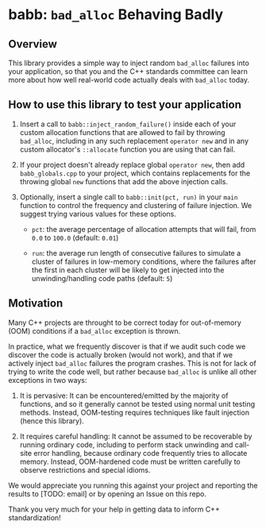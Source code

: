# babb: `bad_alloc` Behaving Badly

## Overview

This library provides a simple way to inject random `bad_alloc` failures into your application, so that you and the C++ standards committee can learn more about how well real-world code actually deals with `bad_alloc` today.

## How to use this library to test your application

1. Insert a call to `babb::inject_random_failure()` inside each of your custom allocation functions that are allowed to fail by throwing `bad_alloc`, including in any such replacement `operator new` and in any custom allocator's `::allocate` function you are using that can fail.

2. If your project doesn't already replace global `operator new`, then add `babb_globals.cpp` to your project, which contains replacements for the throwing global `new` functions that add  the above injection calls.

3. Optionally, insert a single call to `babb::init(pct, run)` in your `main` function to control the frequency and clustering of failure injection. We suggest trying various values for these options.

    - `pct`: the average percentage of allocation attempts that will fail, from `0.0` to `100.0` (default: `0.01`)

    - `run`: the average run length of consecutive failures to simulate a cluster of failures in low-memory conditions, where the failures after the first in each cluster will be likely to get injected into the unwinding/handling code paths (default: `5`)


## Motivation

Many C++ projects are throught to be correct today for out-of-memory (OOM) conditions if a `bad_alloc` exception is thrown.

In practice, what we frequently discover is that if we audit such code we discover the code is actually broken (would not work), and that if we actively inject `bad_alloc` failures the program crashes. This is not for lack of trying to write the code well, but rather because `bad_alloc` is unlike all other exceptions in two ways:

1. It is pervasive: It can be encountered/emitted by the majority of functions, and so it generally cannot be tested using normal unit testing methods. Instead, OOM-testing requires techniques like fault injection (hence this library).

2. It requires careful handling: It cannot be assumed to be recoverable by running ordinary code, including to perform stack unwinding and call-site error handling, because ordinary code frequently tries to allocate memory. Instead, OOM-hardened code must be written carefully to observe restrictions and special idioms.

We would appreciate you running this against your project and reporting the results to [TODO: email] or by opening an Issue on this repo.

Thank you very much for your help in getting data to inform C++ standardization!
